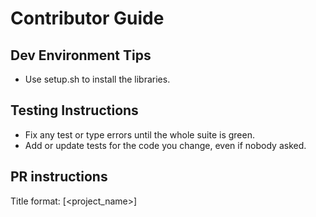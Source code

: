 # Contributor Guide

## Dev Environment Tips
- Use setup.sh to install the libraries.

## Testing Instructions
- Fix any test or type errors until the whole suite is green.
- Add or update tests for the code you change, even if nobody asked.

## PR instructions
Title format: [<project_name>] <Title>
